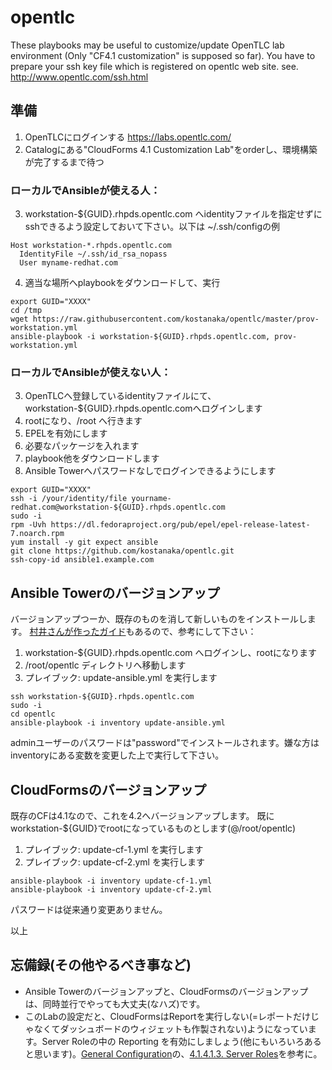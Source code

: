 # opentlc
These playbooks may be useful to customize/update OpenTLC lab environment (Only "CF4.1 customization" is supposed so far).
You have to prepare your ssh key file which is registered on opentlc web site.
see. http://www.opentlc.com/ssh.html

## 準備

1. OpenTLCにログインする https://labs.opentlc.com/
2. Catalogにある"CloudForms 4.1 Customization Lab"をorderし、環境構築が完了するまで待つ

### ローカルでAnsibleが使える人：

3. workstation-${GUID}.rhpds.opentlc.com へidentityファイルを指定せずにsshできるよう設定しておいて下さい。以下は ~/.ssh/configの例
```
Host workstation-*.rhpds.opentlc.com
  IdentityFile ~/.ssh/id_rsa_nopass
  User myname-redhat.com
```

4. 適当な場所へplaybookをダウンロードして、実行
```
export GUID="XXXX"
cd /tmp
wget https://raw.githubusercontent.com/kostanaka/opentlc/master/prov-workstation.yml
ansible-playbook -i workstation-${GUID}.rhpds.opentlc.com, prov-workstation.yml
```

### ローカルでAnsibleが使えない人：

3. OpenTLCへ登録しているidentityファイルにて、workstation-${GUID}.rhpds.opentlc.comへログインします
4. rootになり、/root へ行きます
5. EPELを有効にします
6. 必要なパッケージを入れます
7. playbook他をダウンロードします
8. Ansible Towerへパスワードなしでログインできるようにします
```
export GUID="XXXX"
ssh -i /your/identity/file yourname-redhat.com@workstation-${GUID}.rhpds.opentlc.com
sudo -i
rpm -Uvh https://dl.fedoraproject.org/pub/epel/epel-release-latest-7.noarch.rpm
yum install -y git expect ansible
git clone https://github.com/kostanaka/opentlc.git
ssh-copy-id ansible1.example.com
```

## Ansible Towerのバージョンアップ

バージョンアップつーか、既存のものを消して新しいものをインストールします。
[村井さんが作ったガイド](https://github.com/mamurai/docs/blob/master/01_Ascii_Doc/30_Ansible-Tower/AnsibleTower-vCenter_Demo.adoc)もあるので、参考にして下さい：

1. workstation-${GUID}.rhpds.opentlc.com へログインし、rootになります
2. /root/opentlc ディレクトリへ移動します
3. プレイブック: update-ansible.yml を実行します
```
ssh workstation-${GUID}.rhpds.opentlc.com
sudo -i
cd opentlc
ansible-playbook -i inventory update-ansible.yml
```

adminユーザーのパスワードは"password"でインストールされます。嫌な方はinventoryにある変数を変更した上で実行して下さい。

## CloudFormsのバージョンアップ

既存のCFは4.1なので、これを4.2へバージョンアップします。
既に workstation-${GUID}でrootになっているものとします(@/root/opentlc)

1. プレイブック: update-cf-1.yml を実行します
2. プレイブック: update-cf-2.yml を実行します
```
ansible-playbook -i inventory update-cf-1.yml
ansible-playbook -i inventory update-cf-2.yml
```
パスワードは従来通り変更ありません。

以上

## 忘備録(その他やるべき事など)

* Ansible Towerのバージョンアップと、CloudFormsのバージョンアップは、同時並行でやっても大丈夫(なハズ)です。
* このLabの設定だと、CloudFormsはReportを実行しない(=レポートだけじゃなくてダッシュボードのウィジェットも作製されない)ようになっています。Server Roleの中の Reporting を有効にしましょう(他にもいろいろあると思います)。[General Configuration](https://access.redhat.com/documentation/en-us/red_hat_cloudforms/4.2/html/general_configuration/)の、[4.1.4.1.3. Server Roles](https://access.redhat.com/documentation/en-us/red_hat_cloudforms/4.2/html/general_configuration/configuration#servers)を参考に。


